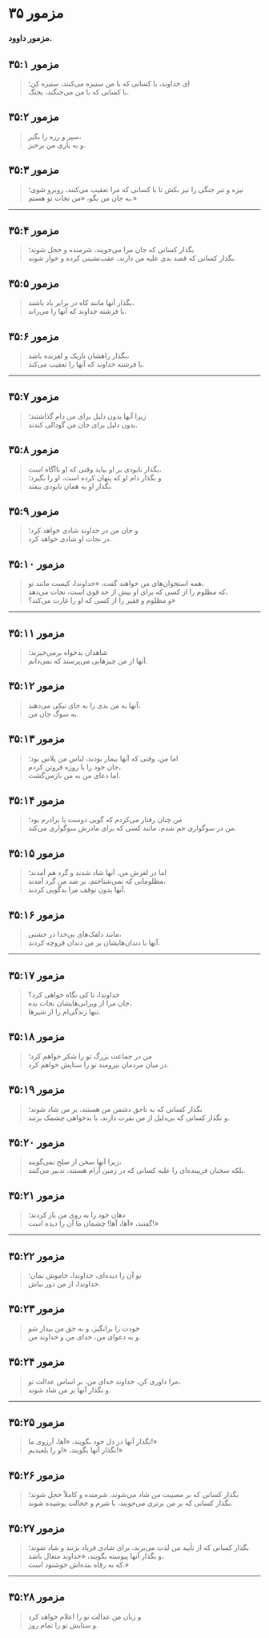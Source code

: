 # مزمور ۳۵

### مزمور داوود.

## مزمور ۳۵:۱

> ای خداوند، با کسانی که با من ستیزه می‌کنند، ستیزه کن؛  
> با کسانی که با من می‌جنگند، بجنگ.

## مزمور ۳۵:۲

> سپر و زره را بگیر،  
> و به یاری من برخیز.

## مزمور ۳۵:۳

> نیزه و تبر جنگی را نیز بکش تا با کسانی که مرا تعقیب می‌کنند، روبرو شوی؛  
> به جان من بگو، «من نجات تو هستم.»

---

## مزمور ۳۵:۴

> بگذار کسانی که جان مرا می‌جویند، شرمنده و خجل شوند؛  
> بگذار کسانی که قصد بدی علیه من دارند، عقب‌نشینی کرده و خوار شوند.

## مزمور ۳۵:۵

> بگذار آنها مانند کاه در برابر باد باشند،  
> با فرشته خداوند که آنها را می‌راند.

## مزمور ۳۵:۶

> بگذار راهشان تاریک و لغزنده باشد،  
> با فرشته خداوند که آنها را تعقیب می‌کند.

---

## مزمور ۳۵:۷

> زیرا آنها بدون دلیل برای من دام گذاشتند؛  
> بدون دلیل برای جان من گودالی کندند.

## مزمور ۳۵:۸

> بگذار نابودی بر او بیاید وقتی که او ناآگاه است،  
> و بگذار دام او که پنهان کرده است، او را بگیرد؛  
> بگذار او به همان نابودی بیفتد.

## مزمور ۳۵:۹

> و جان من در خداوند شادی خواهد کرد؛  
> در نجات او شادی خواهد کرد.

## مزمور ۳۵:۱۰

> همه استخوان‌های من خواهند گفت، «خداوندا، کیست مانند تو،  
> که مظلوم را از کسی که برای او بیش از حد قوی است، نجات می‌دهد،  
> و مظلوم و فقیر را از کسی که او را غارت می‌کند؟»

---

## مزمور ۳۵:۱۱

> شاهدان بدخواه برمی‌خیزند؛  
> آنها از من چیزهایی می‌پرسند که نمی‌دانم.

## مزمور ۳۵:۱۲

> آنها به من بدی را به جای نیکی می‌دهند،  
> به سوگ جان من.

## مزمور ۳۵:۱۳

> اما من، وقتی که آنها بیمار بودند، لباس من پلاس بود؛  
> جان خود را با روزه فروتن کردم،  
> اما دعای من به من بازمی‌گشت.

## مزمور ۳۵:۱۴

> من چنان رفتار می‌کردم که گویی دوست یا برادرم بود؛  
> من در سوگواری خم شدم، مانند کسی که برای مادرش سوگواری می‌کند.

## مزمور ۳۵:۱۵

> اما در لغزش من، آنها شاد شدند و گرد هم آمدند؛  
> مظلومانی که نمی‌شناختم، بر ضد من گرد آمدند،  
> آنها بدون توقف مرا بدگویی کردند.

## مزمور ۳۵:۱۶

> مانند دلقک‌های بی‌خدا در جشنی،  
> آنها با دندان‌هایشان بر من دندان قروچه کردند.

---

## مزمور ۳۵:۱۷

> خداوندا، تا کی نگاه خواهی کرد؟  
> جان مرا از ویرانی‌هایشان نجات بده،  
> تنها زندگی‌ام را از شیرها.

## مزمور ۳۵:۱۸

> من در جماعت بزرگ تو را شکر خواهم کرد؛  
> در میان مردمان نیرومند تو را ستایش خواهم کرد.

## مزمور ۳۵:۱۹

> نگذار کسانی که به ناحق دشمن من هستند، بر من شاد شوند؛  
> و نگذار کسانی که بی‌دلیل از من نفرت دارند، با بدخواهی چشمک بزنند.

## مزمور ۳۵:۲۰

> زیرا آنها سخن از صلح نمی‌گویند،  
> بلکه سخنان فریبنده‌ای را علیه کسانی که در زمین آرام هستند، تدبیر می‌کنند.

## مزمور ۳۵:۲۱

> دهان خود را به روی من باز کردند؛  
> گفتند، «آها، آها! چشمان ما آن را دیده است!»

---

## مزمور ۳۵:۲۲

> تو آن را دیده‌ای، خداوندا، خاموش نمان؛  
> خداوندا، از من دور نباش.

## مزمور ۳۵:۲۳

> خودت را برانگیز، و به حق من بیدار شو  
> و به دعوای من، خدای من و خداوند من.

## مزمور ۳۵:۲۴

> مرا داوری کن، خداوند خدای من، بر اساس عدالت تو،  
> و نگذار آنها بر من شاد شوند.

---

## مزمور ۳۵:۲۵

> نگذار آنها در دل خود بگویند، «آها، آرزوی ما!»  
> نگذار آنها بگویند، «او را بلعیدیم!»

## مزمور ۳۵:۲۶

> بگذار کسانی که بر مصیبت من شاد می‌شوند، شرمنده و کاملاً خجل شوند؛  
> بگذار کسانی که بر من برتری می‌جویند، با شرم و خجالت پوشیده شوند.

## مزمور ۳۵:۲۷

> بگذار کسانی که از تأیید من لذت می‌برند، برای شادی فریاد بزنند و شاد شوند؛  
> و بگذار آنها پیوسته بگویند، «خداوند متعال باشد،  
> که به رفاه بنده‌اش خوشنود است.»

---

## مزمور ۳۵:۲۸

> و زبان من عدالت تو را اعلام خواهد کرد  
> و ستایش تو را تمام روز.
